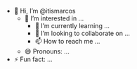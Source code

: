 - 👋 Hi, I’m @itismarcos
  - 👀 I’m interested in ...
    - 🌱 I’m currently learning ...
    - 💞️ I’m looking to collaborate on ...
    - 📫 How to reach me ...
  - 😄 Pronouns: ...
- ⚡ Fun fact: ...

<!---
itismarcos/itismarcos is a ✨ special ✨ repository because its `README.md` (this file) appears on your GitHub profile.
You can click the Preview link to take a look at your changes.
--->
